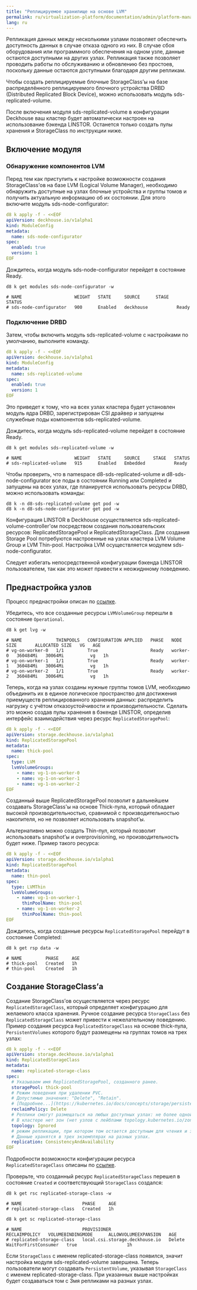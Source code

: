 ```yaml
---
title: "Реплицируемое хранилище на основе LVM"
permalink: ru/virtualization-platform/documentation/admin/platform-management/storage/sds/lvm-replicated.html
lang: ru
---
```


Репликация данных между несколькими узлами позволяет обеспечить доступность данных в случае отказа одного из них.
В случае сбоя оборудования или программного обеспечения на одном узле, данные остаются доступными на других узлах.
Репликация также позволяет проводить работы по обслуживанию и обновлению без простоев, поскольку данные остаются доступными благодаря другим репликам.

Чтобы создать реплицируемые блочные StorageClass’ы на базе распределённого реплицируемого блочного устройства 
DRBD (Distributed Replicated Block Device), можно использовать модуль sds-replicated-volume.

После включения модуля sds-replicated-volume в конфигурации Deckhouse ваш кластер будет автоматически настроен на использование бэкенда LINSTOR. 
Останется только создать пулы хранения и StorageClass по инструкции ниже.

## Включение модуля

### Обнаружение компонентов LVM

Перед тем как приступить к настройке возможности создания StorageClass’ов на базе LVM (Logical Volume Manager),
необходимо обнаружить доступные на узлах блочные устройства и группы томов и получить актуальную информацию об их состоянии.
Для этого включите модуль sds-node-configurator:

```yaml
d8 k apply -f - <<EOF
apiVersion: deckhouse.io/v1alpha1
kind: ModuleConfig
metadata:
  name: sds-node-configurator
spec:
  enabled: true
  version: 1
EOF
```

Дождитесь, когда модуль sds-node-configurator перейдет в состояние Ready.

```shell
d8 k get modules sds-node-configurator -w

# NAME                    WEIGHT   STATE     SOURCE      STAGE   STATUS
# sds-node-configurator   900      Enabled   deckhouse           Ready
```

### Подключение DRBD

Затем, чтобы включить модуль sds-replicated-volume с настройками по умолчанию, выполните команду.

```yaml
d8 k apply -f - <<EOF
apiVersion: deckhouse.io/v1alpha1
kind: ModuleConfig
metadata:
  name: sds-replicated-volume
spec:
  enabled: true
  version: 1
EOF
```

Это приведет к тому, что на всех узлах кластера будет установлен модуль ядра DRBD, зарегистрирован CSI драйвер 
и запущены служебные поды компонентов sds-replicated-volume.

Дождитесь, когда модуль sds-replicated-volume перейдет в состояние Ready.

```shell
d8 k get modules sds-replicated-volume -w

# NAME                    WEIGHT   STATE     SOURCE     STAGE   STATUS
# sds-replicated-volume   915      Enabled   Embedded           Ready
```

Чтобы проверить, что в namespace d8-sds-replicated-volume и d8-sds-node-configurator все поды в состоянии Running или Completed
и запущены на всех узлах, где планируется использовать ресурсы DRBD, можно использовать команды:

```shell
d8 k -n d8-sds-replicated-volume get pod -w
d8 k -n d8-sds-node-configurator get pod -w
```

Конфигурация LINSTOR в Deckhouse осуществляется sds-replicated-volume-controller'ом посредством создания 
пользовательских ресурсов: ReplicatedStoragePool и ReplicatedStorageClass. 
Для создания Storage Pool потребуются настроенные на узлах кластера LVM Volume Group и LVM Thin-pool. 
Настройка LVM осуществляется модулем sds-node-configurator.

Следует избегать непосредственной конфигурации бэкенда LINSTOR пользователем, так как это может привести к неожиднному поведению.

## Преднастройка узлов

Процесс преднастройки описан по [ссылке](todo,mc).

Убедитесь, что все созданные ресурсы `LVMVolumeGroup` перешли в состояние `Operational`.

```shell
d8 k get lvg -w

# NAME             THINPOOLS   CONFIGURATION APPLIED   PHASE   NODE       SIZE       ALLOCATED SIZE   VG   AGE
# vg-on-worker-0   1/1         True                    Ready   worker-0   360484Mi   30064Mi          vg   1h
# vg-on-worker-1   1/1         True                    Ready   worker-1   360484Mi   30064Mi          vg   1h
# vg-on-worker-2   1/1         True                    Ready   worker-2   360484Mi   30064Mi          vg   1h
```

Теперь, когда на узлах созданы нужные группы томов LVM, необходимо объединить их в единое логическое пространство для 
достижения приемуществ реплицированного хранения данных: распределить нагрузку с учётом отказоустойчивости и производительности.
Сделать это можно создав пулы хранения в бэкенде LINSTOR, определив интерфейс взаимодействия через ресурс `ReplicatedStoragePool`:

```yaml
d8 k apply -f - <<EOF
apiVersion: storage.deckhouse.io/v1alpha1
kind: ReplicatedStoragePool
metadata:
  name: thick-pool
spec:
  type: LVM
  lvmVolumeGroups:
    - name: vg-1-on-worker-0
    - name: vg-1-on-worker-1
    - name: vg-1-on-worker-2
EOF
```

Созданный выше ReplicatedStoragePool позволит в дальнейшем создавать StorageClass'ы на основе Thick-пула, который обладает
высокой производительностью, сравнимой с производительностью накопителя, но не позволяет использовать snapshot’ы.

Альтернативно можно создать Thin-пул, который позволит использовать snapshot’ы и overprovisioning, но производительность будет ниже.
Пример такого ресурса:

```yaml
d8 k apply -f - <<EOF
apiVersion: storage.deckhouse.io/v1alpha1
kind: ReplicatedStoragePool
metadata:
  name: thin-pool
spec:
  type: LVMThin
  lvmVolumeGroups:
    - name: vg-1-on-worker-1
      thinPoolName: thin-pool
    - name: vg-1-on-worker-2
      thinPoolName: thin-pool
EOF
```

Дождитесь, когда созданные ресурсы `ReplicatedStoragePool` перейдут в состояние Completed:

```shell
d8 k get rsp data -w

# NAME         PHASE     AGE
# thick-pool   Created   1h
# thin-pool    Created   1h
```

## Создание StorageClass’а

Создание StorageClass’ов осуществляется через ресурс `ReplicatedStorageClass`, который определяет конфигурацию для желаемого
класса хранения. Ручное создание ресурса `StorageClass` без `ReplicatedStorageClass` может привести к нежелательному поведению.
Пример создания ресурса `ReplicatedStorageClass` на основе thick-пула, `PersistentVolumes` которого будут размещены на группах томов на трех узлах:

```yaml
d8 k apply -f - <<EOF
apiVersion: storage.deckhouse.io/v1alpha1
kind: ReplicatedStorageClass
metadata:
  name: replicated-storage-class
spec:
  # Указываем имя ReplicatedStoragePool, созданного ранее.
  storagePool: thick-pool
  # Режим поведения при удалении PVC.
  # Допустимые значения: "Delete", "Retain".
  # [Подробнее...](https://kubernetes.io/docs/concepts/storage/persistent-volumes/#reclaiming)
  reclaimPolicy: Delete
  # Реплики смогут размещаться на любых доступных узлах: не более одной реплики определенного тома на один узел.
  # В кластере нет зон (нет узлов с лейблами topology.kubernetes.io/zone).
  topology: Ignored
  # режим репликации, при котором том остается доступным для чтения и записи, даже если одна из реплик тома становится недоступной. 
  # Данные хранятся в трех экземплярах на разных узлах.
  replication: ConsistencyAndAvailability
EOF
```

Подробности возможности конфигурации ресурса `ReplicatedStorageClass` описаны по [ссылке](todo,mc).

Проверьте, что созданный ресурс `ReplicatedStorageClass` перешел в состояние `Created` и соответствующий `StorageClass` создался:

```shell
d8 k get rsc replicated-storage-class -w

# NAME                       PHASE     AGE
# replicated-storage-class   Created   1h

d8 k get sc replicated-storage-class

# NAME                       PROVISIONER                      RECLAIMPOLICY   VOLUMEBINDINGMODE      ALLOWVOLUMEEXPANSION   AGE
# replicated-storage-class   local.csi.storage.deckhouse.io   Delete          WaitForFirstConsumer   true                   1h
```

Если `StorageClass` с именем replicated-storage-class появился, значит настройка модуля sds-replicated-volume завершена.
Теперь пользователи могут создавать `PersistentVolume`, указывая `StorageClass` с именем replicated-storage-class.
При указанных выше настройках будет создаваться том с 3мя репликами на разных узлах.

